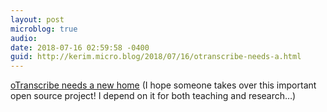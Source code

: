 ```yaml
---
layout: post
microblog: true
audio: 
date: 2018-07-16 02:59:58 -0400
guid: http://kerim.micro.blog/2018/07/16/otranscribe-needs-a.html
---
```

[oTranscribe needs a new home](https://ejb.github.io/2018/07/15/otranscribe-new-home.html) (I hope someone takes over this important open source project! I depend on it for both teaching and research…)
